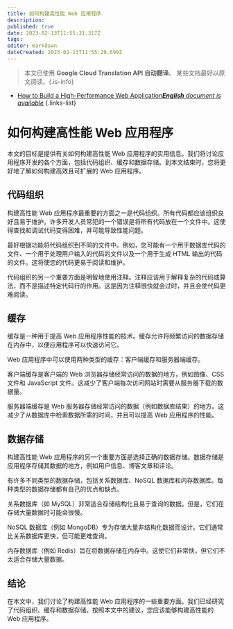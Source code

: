 ```yaml
---
title: 如何构建高性能 Web 应用程序
description: 
published: true
date: 2023-02-13T11:55:31.317Z
tags: 
editor: markdown
dateCreated: 2023-02-13T11:55:29.699Z
---
```


> 本文已使用 **Google Cloud Translation API 自动翻译**。
某些文档最好以原文阅读。{.is-info}



- [How to Build a High-Performance Web Application***English** document is available*](/en/Knowledge-base/Common/how-to-build-a-high-performance-web-application)
{.links-list}


# 如何构建高性能 Web 应用程序

本文的目标是提供有关如何构建高性能 Web 应用程序的实用信息。我们将讨论应用程序开发的各个方面，包括代码组织、缓存和数据存储。到本文结束时，您将更好地了解如何构建高效且可扩展的 Web 应用程序。

## 代码组织

构建高性能 Web 应用程序最重要的方面之一是代码组织。所有代码都应该组织良好且易于维护。许多开发人员常犯的一个错误是将所有代码放在一个文件中。这使得查找和调试代码变得困难，并可能导致性能问题。

最好根据功能将代码组织到不同的文件中。例如，您可能有一个用于数据库代码的文件、一个用于处理用户输入的代码的文件以及一个用于生成 HTML 输出的代码的文件。这将使您的代码更易于阅读和维护。

代码组织的另一个重要方面是明智地使用注释。注释应该用于解释复杂的代码或算法，而不是描述特定代码行的作用。这是因为注释很快就会过时，并且会使代码更难阅读。

## 缓存

缓存是一种用于提高 Web 应用程序性能的技术。缓存允许将频繁访问的数据存储在内存中，以便应用程序可以快速访问它。

Web 应用程序中可以使用两种类型的缓存：客户端缓存和服务器端缓存。

客户端缓存是客户端的 Web 浏览器存储经常访问的数据的地方，例如图像、CSS 文件和 JavaScript 文件。这减少了客户端每次访问网站时需要从服务器下载的数据量。

服务器端缓存是 Web 服务器存储经常访问的数据（例如数据库结果）的地方。这减少了从数据库中检索数据所需的时间，并且可以提高 Web 应用程序的性能。

## 数据存储

构建高性能 Web 应用程序的另一个重要方面是选择正确的数据存储。数据存储是应用程序存储其数据的地方，例如用户信息、博客文章和评论。

有许多不同类型的数据存储，包括关系数据库、NoSQL 数据库和内存数据库。每种类型的数据存储都有自己的优点和缺点。

关系数据库（如 MySQL）非常适合存储结构化且易于查询的数据。但是，它们在存储大量数据时可能会很慢。

NoSQL 数据库（例如 MongoDB）专为存储大量非结构化数据而设计。它们通常比关系数据库更快，但可能更难查询。

内存数据库（例如 Redis）旨在将数据存储在内存中。这使它们非常快，但它们不太适合存储大量数据。

## 结论

在本文中，我们讨论了构建高性能 Web 应用程序的一些重要方面。我们已经研究了代码组织、缓存和数据存储。按照本文中的建议，您应该能够构建高性能的 Web 应用程序。